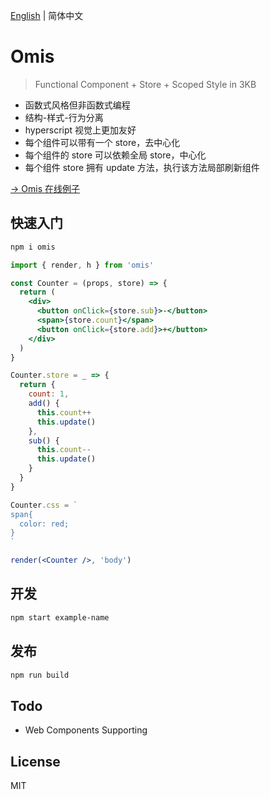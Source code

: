 [English](./README.md) | 简体中文 

# Omis

> Functional Component + Store + Scoped Style in 3KB

* 函数式风格但非函数式编程 
* 结构-样式-行为分离
* hyperscript 视觉上更加友好
* 每个组件可以带有一个 store，去中心化
* 每个组件的 store 可以依赖全局 store，中心化
* 每个组件 store 拥有 update 方法，执行该方法局部刷新组件

[→ Omis 在线例子](https://codepen.io/collection/XjLaRo/)

## 快速入门

```bash
npm i omis
```

```jsx
import { render, h } from 'omis'

const Counter = (props, store) => {
  return (
    <div>
      <button onClick={store.sub}>-</button>
      <span>{store.count}</span>
      <button onClick={store.add}>+</button>
    </div>
  )
}

Counter.store = _ => {
  return {
    count: 1,
    add() {
      this.count++
      this.update()
    },
    sub() {
      this.count--
      this.update()
    }
  }
}

Counter.css = `
span{
  color: red;
}
`

render(<Counter />, 'body')
```

## 开发

``` bash
npm start example-name
```

## 发布

``` bash
npm run build
```

## Todo

* Web Components Supporting

## License

MIT 
